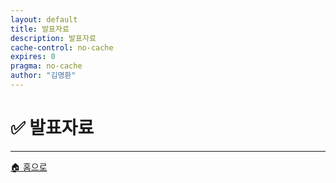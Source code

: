 ```yaml
---
layout: default
title: 발표자료
description: 발표자료
cache-control: no-cache
expires: 0
pragma: no-cache
author: "김명환"
---
```


# ✅ 발표자료

<script>

{% assign cur_dir = "/발표자료/" %}
{% include cur_files.liquid %}
{% include page_values.html %}
{% include page_files.html %}

</script>

<div class="file-grid">
</div>

---

<div class="navigation-footer">
  <a href="{{- site.baseurl -}}/" class="nav-button home">
    <span class="nav-icon">🏠</span> 홈으로
  </a>
</div>